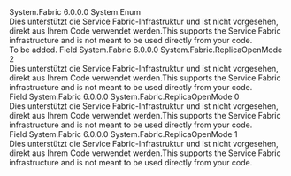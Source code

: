 <Type Name="ReplicaOpenMode" FullName="System.Fabric.ReplicaOpenMode">
  <TypeSignature Language="C#" Value="public enum ReplicaOpenMode" />
  <TypeSignature Language="ILAsm" Value=".class public auto ansi sealed ReplicaOpenMode extends System.Enum" />
  <TypeSignature Language="DocId" Value="T:System.Fabric.ReplicaOpenMode" />
  <TypeSignature Language="VB.NET" Value="Public Enum ReplicaOpenMode" />
  <TypeSignature Language="F#" Value="type ReplicaOpenMode = " />
  <AssemblyInfo>
    <AssemblyName>System.Fabric</AssemblyName>
    <AssemblyVersion>6.0.0.0</AssemblyVersion>
  </AssemblyInfo>
  <Base>
    <BaseTypeName>System.Enum</BaseTypeName>
  </Base>
  <Docs>
    <summary><span data-ttu-id="a0002-101">Dies unterstützt die Service Fabric-Infrastruktur und ist nicht vorgesehen, direkt aus Ihrem Code verwendet werden.</span><span class="sxs-lookup"><span data-stu-id="a0002-101">This supports the Service Fabric infrastructure and is not meant to be used directly from your code.</span></span></summary>
    <remarks>To be added.</remarks>
  </Docs>
  <Members>
    <Member MemberName="Existing">
      <MemberSignature Language="C#" Value="Existing" />
      <MemberSignature Language="ILAsm" Value=".field public static literal valuetype System.Fabric.ReplicaOpenMode Existing = int32(2)" />
      <MemberSignature Language="DocId" Value="F:System.Fabric.ReplicaOpenMode.Existing" />
      <MemberSignature Language="VB.NET" Value="Existing" />
      <MemberSignature Language="F#" Value="Existing = 2" Usage="System.Fabric.ReplicaOpenMode.Existing" />
      <MemberType>Field</MemberType>
      <AssemblyInfo>
        <AssemblyName>System.Fabric</AssemblyName>
        <AssemblyVersion>6.0.0.0</AssemblyVersion>
      </AssemblyInfo>
      <ReturnValue>
        <ReturnType>System.Fabric.ReplicaOpenMode</ReturnType>
      </ReturnValue>
      <MemberValue>2</MemberValue>
      <Docs>
        <summary><span data-ttu-id="a0002-102">Dies unterstützt die Service Fabric-Infrastruktur und ist nicht vorgesehen, direkt aus Ihrem Code verwendet werden.</span><span class="sxs-lookup"><span data-stu-id="a0002-102">This supports the Service Fabric infrastructure and is not meant to be used directly from your code.</span></span></summary>
      </Docs>
    </Member>
    <Member MemberName="Invalid">
      <MemberSignature Language="C#" Value="Invalid" />
      <MemberSignature Language="ILAsm" Value=".field public static literal valuetype System.Fabric.ReplicaOpenMode Invalid = int32(0)" />
      <MemberSignature Language="DocId" Value="F:System.Fabric.ReplicaOpenMode.Invalid" />
      <MemberSignature Language="VB.NET" Value="Invalid" />
      <MemberSignature Language="F#" Value="Invalid = 0" Usage="System.Fabric.ReplicaOpenMode.Invalid" />
      <MemberType>Field</MemberType>
      <AssemblyInfo>
        <AssemblyName>System.Fabric</AssemblyName>
        <AssemblyVersion>6.0.0.0</AssemblyVersion>
      </AssemblyInfo>
      <ReturnValue>
        <ReturnType>System.Fabric.ReplicaOpenMode</ReturnType>
      </ReturnValue>
      <MemberValue>0</MemberValue>
      <Docs>
        <summary><span data-ttu-id="a0002-103">Dies unterstützt die Service Fabric-Infrastruktur und ist nicht vorgesehen, direkt aus Ihrem Code verwendet werden.</span><span class="sxs-lookup"><span data-stu-id="a0002-103">This supports the Service Fabric infrastructure and is not meant to be used directly from your code.</span></span></summary>
      </Docs>
    </Member>
    <Member MemberName="New">
      <MemberSignature Language="C#" Value="New" />
      <MemberSignature Language="ILAsm" Value=".field public static literal valuetype System.Fabric.ReplicaOpenMode New = int32(1)" />
      <MemberSignature Language="DocId" Value="F:System.Fabric.ReplicaOpenMode.New" />
      <MemberSignature Language="VB.NET" Value="New" />
      <MemberSignature Language="F#" Value="New = 1" Usage="System.Fabric.ReplicaOpenMode.New" />
      <MemberType>Field</MemberType>
      <AssemblyInfo>
        <AssemblyName>System.Fabric</AssemblyName>
        <AssemblyVersion>6.0.0.0</AssemblyVersion>
      </AssemblyInfo>
      <ReturnValue>
        <ReturnType>System.Fabric.ReplicaOpenMode</ReturnType>
      </ReturnValue>
      <MemberValue>1</MemberValue>
      <Docs>
        <summary><span data-ttu-id="a0002-104">Dies unterstützt die Service Fabric-Infrastruktur und ist nicht vorgesehen, direkt aus Ihrem Code verwendet werden.</span><span class="sxs-lookup"><span data-stu-id="a0002-104">This supports the Service Fabric infrastructure and is not meant to be used directly from your code.</span></span></summary>
      </Docs>
    </Member>
  </Members>
</Type>